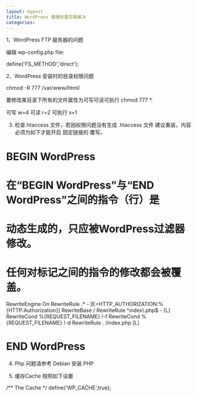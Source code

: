 ```yaml
---
layout: mypost
title: WordPress 健康检查完美解决
categories: 
---
```



1、WordPress FTP 服务器的问题

编辑 wp-config.php file:

define('FS_METHOD','direct');

2、WordPress 安装时的目录权限问题

chmod -R 777 /var/www/html/

要修改某目录下所有的文件属性为可写可读可执行
chmod 777 *.

可写 w=4 
可读 r=2 
可执行 x=1 

3.  检查.htaccess 文件，若因权限问题没有生成 .htaccess 文件 建议重装，内容必须为如下才能开启 固定链接的 覆写。

# BEGIN WordPress
# 在“BEGIN WordPress”与“END WordPress”之间的指令（行）是
# 动态生成的，只应被WordPress过滤器修改。
# 任何对标记之间的指令的修改都会被覆盖。
<IfModule mod_rewrite.c>
RewriteEngine On
RewriteRule .* - [E=HTTP_AUTHORIZATION:%{HTTP:Authorization}]
RewriteBase /
RewriteRule ^index\.php$ - [L]
RewriteCond %{REQUEST_FILENAME} !-f
RewriteCond %{REQUEST_FILENAME} !-d
RewriteRule . /index.php [L]
</IfModule>

# END WordPress

4. Php 问题请参考 Debian 安装 PHP

5. 缓存Cache 按照如下设置

/** The Cache  */
define('WP_CACHE',true);